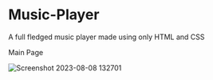 # Music-Player
A full fledged music player made using only HTML and CSS

Main Page

![Screenshot 2023-08-08 132701](https://github.com/pranav-saluja-125/Music-Player/assets/111756527/09f98c6e-0ea8-44e4-b685-a3f74d197f6b)
